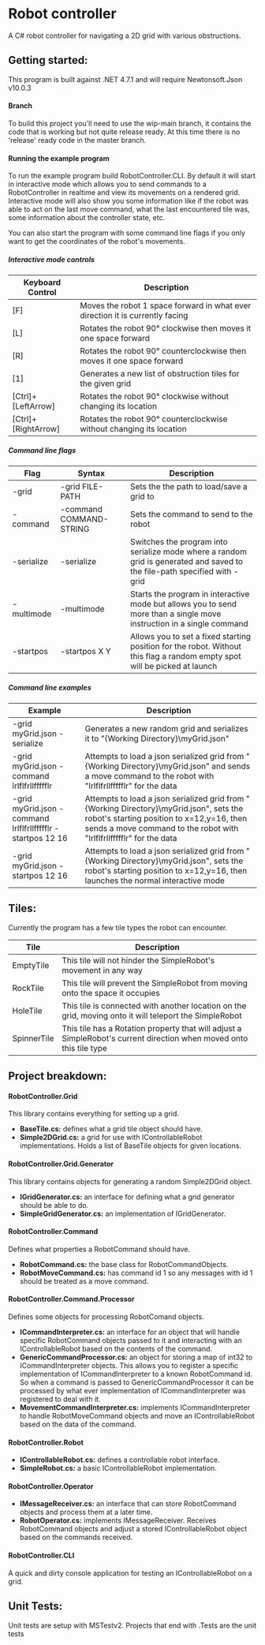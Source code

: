 # Robot controller
A C# robot controller for navigating a 2D grid with various obstructions.

## Getting started:
This program is built against .NET 4.7.1 and will require Newtonsoft.Json v10.0.3

#### Branch
To build this project you'll need to use the wip-main branch, it contains the code that is working but not quite release ready. At this time there is no 'release' ready code in the master branch.

#### Running the example program
To run the example program build RobotController.CLI. By default it will start in interactive mode which allows you to send commands to a RobotController in realtime and view its movements on a rendered grid. Interactive mode will also show you some information like if the robot was able to act on the last move command, what the last encountered tile was, some information about the controller state, etc.

You can also start the program with some command line flags if you only want to get the coordinates of the robot's movements.

##### Interactive mode controls
Keyboard Control | Description
------------ | -------------
[F] | Moves the robot 1 space forward in what ever direction it is currently facing
[L] | Rotates the robot 90° clockwise then moves it one space forward
[R] | Rotates the robot 90° counterclockwise then moves it one space forward
[1] | Generates a new list of obstruction tiles for the given grid
[Ctrl]+[LeftArrow] | Rotates the robot 90° clockwise without changing its location
[Ctrl]+[RightArrow] | Rotates the robot 90° counterclockwise without changing its location

##### Command line flags
Flag | Syntax | Description
------------ | ------------- | ------------ 
-grid | -grid FILE-PATH | Sets the the path to load/save a grid to
-command | -command COMMAND-STRING | Sets the command to send to the robot
-serialize | -serialize | Switches the program into serialize mode where a random grid is generated and saved to the file-path specified with -grid
-multimode | -multimode | Starts the program in interactive mode but allows you to send more than a single move instruction in a single command
-startpos | -startpos X Y | Allows you to set a fixed starting position for the robot. Without this flag a random empty spot will be picked at launch

##### Command line examples
Example | Description
------------ | -------------
-grid myGrid.json -serialize | Generates a new random grid and serializes it to "{Working Directory}\myGrid.json"
-grid myGrid.json -command lrlflfrllffffflr | Attempts to load a json serialized grid from "{Working Directory}\myGrid.json" and sends a move command to the robot with "lrlflfrllffffflr" for the data
-grid myGrid.json -command lrlflfrllffffflr -startpos 12 16 | Attempts to load a json serialized grid from "{Working Directory}\myGrid.json", sets the robot's starting position to x=12,y=16, then sends a move command to the robot with "lrlflfrllffffflr" for the data
-grid myGrid.json -startpos 12 16 | Attempts to load a json serialized grid from "{Working Directory}\myGrid.json", sets the robot's starting position to x=12,y=16, then launches the normal interactive mode

## Tiles:
Currently the program has a few tile types the robot can encounter.

Tile | Description
------------ | -------------
EmptyTile | This tile will not hinder the SimpleRobot's movement in any way
RockTile | This tile will prevent the SimpleRobot from moving onto the space it occupies 
HoleTile | This tile is connected with another location on the grid, moving onto it will teleport the SimpleRobot
SpinnerTile | This tile has a Rotation property that will adjust a SimpleRobot's current direction when moved onto this tile type

## Project breakdown:

#### RobotController.Grid
This library contains everything for setting up a grid.
* __BaseTile.cs:__ defines what a grid tile object should have.
* __Simple2DGrid.cs:__ a grid for use with IControllableRobot implementations. Holds a list of BaseTile objects for given locations.

#### RobotController.Grid.Generator
This library contains objects for generating a random Simple2DGrid object.
* __IGridGenerator.cs:__ an interface for defining what a grid generator should be able to do.
* __SimpleGridGenerator.cs:__ an implementation of IGridGenerator.

#### RobotController.Command
Defines what properties a RobotCommand should have.
* __RobotCommand.cs:__ the base class for RobotCommandObjects.
* __RobotMoveCommand.cs:__ has command id 1 so any messages with id 1 should be treated as a move command.

#### RobotController.Command.Processor
Defines some objects for processing RobotComand objects.
* __ICommandInterpreter.cs:__ an interface for an object that will handle specific RobotCommand objects passed to it and interacting with an IControllableRobot based on the contents of the command.
* __GenericCommandProcessor.cs:__ an object for storing a map of int32 to ICommandInterpreter objects. This allows you to register a specific implementation of ICommandInterpreter to a known RobotCommand id. So when a command is passed to GenericCommandProcessor it can be processed by what ever implementation of ICommandInterpreter was registered to deal with it.
* __MovementCommandInterpreter.cs:__ implements ICommandInterpreter to handle RobotMoveCommand objects and move an IControllableRobot based on the data of the command.

#### RobotController.Robot
* __IControllableRobot.cs:__ defines a controllable robot interface.
* __SimpleRobot.cs:__ a basic IControllableRobot implementation.

#### RobotController.Operator
* __IMessageReceiver.cs:__ an interface that can store RobotCommand objects and process them at a later time.
* __RobotOperator.cs:__ implements IMessageReceiver. Receives RobotCommand objects and adjust a stored IControllableRobot object based on the commands received.

#### RobotController.CLI
A quick and dirty console application for testing an IControllableRobot on a grid.

## Unit Tests:
Unit tests are setup with MSTestv2. Projects that end with .Tests are the unit tests
